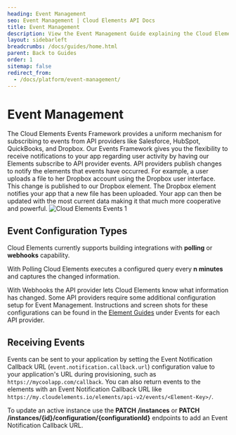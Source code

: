 ```yaml
---
heading: Event Management
seo: Event Management | Cloud Elements API Docs
title: Event Management
description: View the Event Management Guide explaining the Cloud Elements Events Framework.
layout: sidebarleft
breadcrumbs: /docs/guides/home.html
parent: Back to Guides
order: 1
sitemap: false
redirect_from:
  - /docs/platform/event-management/
---
```


# Event Management

The Cloud Elements Events Framework provides a uniform mechanism for subscribing to events from API providers like Salesforce, HubSpot,
QuickBooks, and Dropbox. Our Events Framework gives you the flexibility to receive notifications to your app regarding user activity by having our Elements subscribe to API provider events. API providers publish changes to notify the elements that events have occurred. For example, a user uploads a file to her Dropbox account using the Dropbox user interface. This change is published to our Dropbox element. The Dropbox element notifies your app that a new file has been uploaded. Your app can then be updated with the most current data making it that much more cooperative and powerful.
![Cloud Elements Events 1](http://cloud-elements.com/wp-content/uploads/2015/01/DocumentManagementWorkflow1.png)

## Event Configuration Types

Cloud Elements currently supports building integrations with __polling__ or __webhooks__ capability.

With Polling Cloud Elements executes a configured query every __n minutes__ and captures the changed information.

With Webhooks the API provider lets Cloud Elements know what information has changed. Some API providers require some additional configuration setup for Event Management. Instructions and screen shots for these configurations can be found in the [Element Guides](/docs/elements.html) under Events for each API provider.

## Receiving Events
Events can be sent to your application by setting the Event Notification Callback URL (`event.notification.callback.url`) configuration value to your application's URL during provisioning, such as `https://mycoolapp.com/callback`. You can also return events to the elements with an Event Notification Callback URL like `https://my.cloudelements.io/elements/api-v2/events/<Element-Key>/`.

To update an active instance use the __PATCH__ __/instances__ or __PATCH__ __/instances/{id}/configuration/{configurationId}__ endpoints to add an Event Notification Callback URL.
